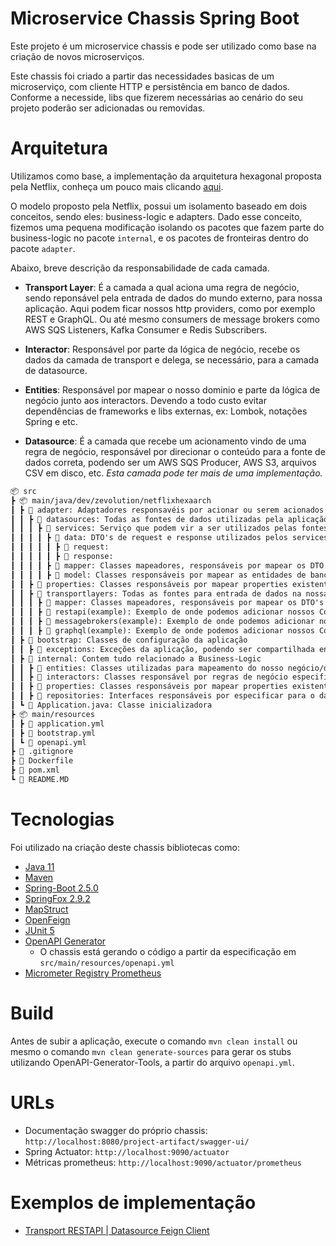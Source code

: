 # Microservice Chassis Spring Boot
Este projeto é um microservice chassis e pode ser utilizado como base na criação de novos microserviços.

Este chassis foi criado a partir das necessidades basicas de um microserviço, com cliente HTTP e persistência em banco de dados. 
Conforme a necesside, libs que fizerem necessárias ao cenário do seu projeto poderão ser adicionadas ou removidas.

# Arquitetura
Utilizamos como base, a implementação da arquitetura hexagonal proposta pela Netflix, conheça um pouco mais clicando [aqui](https://netflixtechblog.com/ready-for-changes-with-hexagonal-architecture-b315ec967749).

O modelo proposto pela Netflix, possui um isolamento baseado em dois conceitos, sendo eles: business-logic e adapters. Dado esse conceito,
fizemos uma pequena modificação isolando os pacotes que fazem parte do business-logic no pacote `internal`, e os pacotes de fronteiras dentro do pacote `adapter`.

Abaixo, breve descrição da responsabilidade de cada camada.

- **Transport Layer**: É a camada a qual aciona uma regra de negócio, sendo reponsável pela entrada de dados do mundo externo, para nossa aplicação.
Aqui podem ficar nossos http providers, como por exemplo REST e GraphQL. Ou até mesmo consumers de message brokers como AWS SQS Listeners, Kafka Consumer e Redis Subscribers. 
  
- **Interactor**: Responsável por parte da lógica de negócio, recebe os dados da camada de transport e delega, se necessário, para a camada de datasource. 

- **Entities**: Responsável por mapear o nosso dominio e parte da lógica de negócio junto aos interactors. Devendo a todo custo
evitar dependências de frameworks e libs externas, ex: Lombok, notações Spring e etc.

- **Datasource**: É a camada que recebe um acionamento vindo de uma regra de negócio, responsável por direcionar o conteúdo
para a fonte de dados correta, podendo ser um AWS SQS Producer, AWS S3, arquivos CSV em disco, etc. *Esta camada pode ter mais de uma implementação.*

```markdown
📦 src
┣ 📦 main/java/dev/zevolution/netflixhexaarch
┃ ┣ 📂 adapter: Adaptadores responsavéis por acionar ou serem acionados a partir de eventos externos ou do bussiness-logic
┃ ┃ ┣ 📂 datasources: Todas as fontes de dados utilizadas pela aplicação
┃ ┃ ┃ ┣ 📂 services: Serviço que podem vir a ser utilizados pelas fontes de dados, ex: uma class Feign Client
┃ ┃ ┃ ┃ ┣ 📂 data: DTO's de request e response utilizados pelos services acima
┃ ┃ ┃ ┃ ┃ ┣ 📂 request:
┃ ┃ ┃ ┃ ┃ ┣ 📂 response:
┃ ┃ ┃ ┃ ┣ 📂 mapper: Classes mapeadores, responsáveis por mapear os DTO's dos services, para entidades do bussiness-logic(internal)
┃ ┃ ┃ ┃ ┣ 📂 model: Classes responsáveis por mapear as entidades de banco de dados, aqui, podemos utilizar anotações como @Entity, @Column, etc...
┃ ┃ ┣ 📂 properties: Classes responsáveis por mapear properties existentes no application.yml
┃ ┃ ┣ 📂 transportlayers: Todas as fontes para entrada de dados na nossa aplicação, ex: Controllers, Consumers, Socket, etc ...
┃ ┃ ┃ ┣ 📂 mapper: Classes mapeadores, responsáveis por mapear os DTO's da transportlayer, para entidades do bussiness-logic(internal) e vice-versa
┃ ┃ ┃ ┣ 📂 restapi(example): Exemplo de onde podemos adicionar nossos Controllers
┃ ┃ ┃ ┣ 📂 messagebrokers(example): Exemplo de onde podemos adicionar nossos Listeners, Consumers e Subscribers
┃ ┃ ┃ ┣ 📂 graphql(example): Exemplo de onde podemos adicionar nossos Controllers
┃ ┣ 📂 bootstrap: Classes de configuração da aplicação
┃ ┃ ┣ 📂 exceptions: Exceções da aplicação, podendo ser compartilhada entre camadas
┃ ┣ 📂 internal: Contem tudo relacionado a Business-Logic
┃ ┃ ┣ 📂 entities: Classes utilizadas para mapeamento do nosso negócio/dominio
┃ ┃ ┣ 📂 interactors: Classes responsável por regras de negócio especificas
┃ ┃ ┣ 📂 properties: Classes responsáveis por mapear properties existentes no application.yml
┃ ┃ ┣ 📂 repositories: Interfaces responsáveis por especificar para o datasource, qual o input e retorno exigido pelo nosso domínio 
┃ ┗ 📜 Application.java: Classe inicializadora
┣ 📦 main/resources
┃ ┣ 📜 application.yml
┃ ┣ 📜 bootstrap.yml
┃ ┗ 📜 openapi.yml
┣ 📜 .gitignore
┣ 📜 Dockerfile
┣ 📜 pom.xml
┗ 📜 README.MD
```

# Tecnologias
Foi utilizado na criação deste chassis bibliotecas como: 

- [Java 11](https://openjdk.java.net/projects/jdk/11/)
- [Maven](https://maven.apache.org/)
- [Spring-Boot 2.5.0](https://docs.spring.io/spring-boot/docs/2.2.2.RELEASE/reference/htmlsingle/)
- [SpringFox 2.9.2](https://springfox.github.io/springfox/docs/2.9.2)
- [MapStruct](https://mapstruct.org/documentation/stable/reference/html/)
- [OpenFeign](https://spring.io/projects/spring-cloud-openfeign)
- [JUnit 5](https://junit.org/junit5/docs/current/user-guide/)
- [OpenAPI Generator](https://github.com/OpenAPITools/openapi-generator)
    * O chassis está gerando o código a partir da especificação em `src/main/resources/openapi.yml`
- [Micrometer Registry Prometheus](https://docs.spring.io/spring-boot/docs/current/reference/htmlsingle/#actuator.metrics.getting-started)

# Build
Antes de subir a aplicação, execute o comando `mvn clean install` ou mesmo o comando `mvn clean generate-sources` para gerar os stubs
utilizando OpenAPI-Generator-Tools, a partir do arquivo `openapi.yml`.

# URLs
 - Documentação swagger do próprio chassis: `http://localhost:8080/project-artifact/swagger-ui/`
 - Spring Actuator: `http://localhost:9090/actuator`
 - Métricas prometheus: `http://localhost:9090/actuator/prometheus`

# Exemplos de implementação
- [Transport RESTAPI | Datasource Feign Client](https://github.com/zevolution/netflix-hexagonal-architecture)